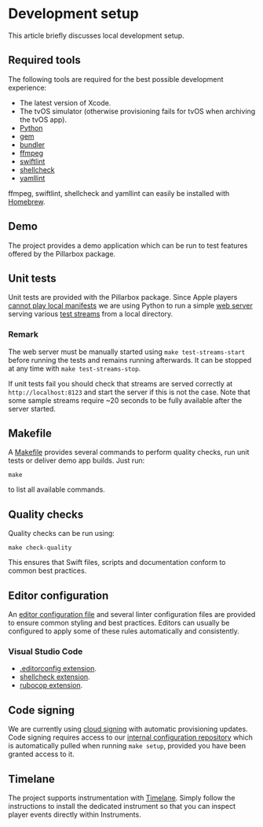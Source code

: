 
# Development setup

This article briefly discusses local development setup.

## Required tools

The following tools are required for the best possible development experience:

- The latest version of Xcode.
- The tvOS simulator (otherwise provisioning fails for tvOS when archiving the tvOS app).
- [Python](https://www.python.org)
- [gem](https://rubygems.org)
- [bundler](https://bundler.io)
- [ffmpeg](https://ffmpeg.org)
- [swiftlint](https://github.com/realm/SwiftLint)
- [shellcheck](https://www.shellcheck.net)
- [yamllint](https://github.com/adrienverge/yamllint)

ffmpeg, swiftlint, shellcheck and yamllint can easily be installed with [Homebrew](https://brew.sh).

## Demo

The project provides a demo application which can be run to test features offered by the Pillarbox package.

## Unit tests

Unit tests are provided with the Pillarbox package. Since Apple players [cannot play local manifests](https://developer.apple.com/forums/thread/69357?answerId=202051022#202051022) we are using Python to run a simple [web server](https://docs.python.org/3/library/http.server.html) serving various [test streams](TEST_STREAM_GENERATION.md) from a local directory.

### Remark

The web server must be manually started using `make test-streams-start` before running the tests and remains running afterwards. It can be stopped at any time with `make test-streams-stop`.

If unit tests fail you should check that streams are served correctly at `http://localhost:8123` and start the server if this is not the case. Note that some sample streams require ~20 seconds to be fully available after the server started.

## Makefile

A [Makefile](../Makefile) provides several commands to perform quality checks, run unit tests or deliver demo app builds. Just run:

```shell
make
```

to list all available commands.

## Quality checks

Quality checks can be run using:

```shell
make check-quality
```

This ensures that Swift files, scripts and documentation conform to common best practices.

## Editor configuration

An [editor configuration file](../.editorconfig) and several linter configuration files are provided to ensure common styling and best practices. Editors can usually be configured to apply some of these rules automatically and consistently.

### Visual Studio Code

- [.editorconfig extension](https://marketplace.visualstudio.com/items?itemName=EditorConfig.EditorConfig).
- [shellcheck extension](https://marketplace.visualstudio.com/items?itemName=timonwong.shellcheck).
- [rubocop extension](https://marketplace.visualstudio.com/items?itemName=misogi.ruby-rubocop).

## Code signing

We are currently using [cloud signing](https://developer.apple.com/wwdc21/10204) with automatic provisioning updates. Code signing requires access to our [internal configuration repository](https://github.com/SRGSSR/pillarbox-apple-configuration) which is automatically pulled when running `make setup`, provided you have been granted access to it.

## Timelane

The project supports instrumentation with [Timelane](https://timelane.tools). Simply follow the  instructions to install the dedicated instrument so that you can inspect player events directly within Instruments.